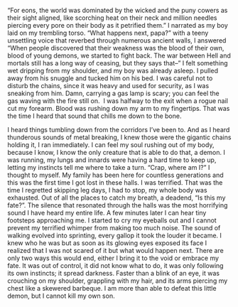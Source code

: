 “For eons, the world was dominated by the wicked and the puny cowers as their sight aligned, like scorching heat on their neck and million needles piercing every pore on their body as it petrified them.” I narrated as my boy laid on my trembling torso. “What happens next, papa?” with a teeny unsettling voice that reverbed through numerous ancient walls, I answered “When people discovered that their weakness was the blood of their own, blood of young demons, we started to fight back. The war between Hell and mortals still has a long way of ceasing, but they says that–” I felt something wet dripping from my shoulder, and my boy was already asleep. I pulled away from his snuggle and tucked him on his bed. I was careful not to disturb the chains, since it was heavy and used for security, as I was sneaking from him. Damn, carrying a gas lamp is scary; you can feel the gas waving with the fire still on.  I was halfway to the exit when a rogue nail cut my forearm. Blood was rushing down my arm to my fingertips. That was the time I heard that sound that chills me down to the bone.


I heard things tumbling down from the corridors I’ve been to. And as I heard thunderous sounds of metal breaking, I knew those were the gigantic chains holding it, I ran immediately. I can feel my soul rushing out of my body, because I know, I know the only creature that is able to do that, a demon. I was running, my lungs and innards were having a hard time to keep up, letting my instincts tell me where to take a turn. “Crap, where am I?” I thought to myself. My family has been here for countless generations and this was the first time I got lost in these halls. I was terrified. That was the time I regretted skipping leg days, I had to stop, my whole body was exhausted. Out of all the places to catch my breath, a deadend, “Is this my fate?”. The silence that resonated through the halls was the most horrifying sound I have heard my entire life. A few minutes later I can hear tiny footsteps approaching me. I started to cry my eyeballs out and I cannot prevent my terrified whimper from making too much noise. The sound of walking evolved into sprinting, every gallop it took the louder it became. I knew who he was but as soon as its glowing eyes exposed its face I realized that I was not scared of it but what would happen next. There are only two ways this would end, either I bring it to the void or embrace my fate. It was out of control, it did not know what to do, it was only following its own instincts; it spread darkness. Faster than a blink of an eye, it was crouching on my shoulder, grappling with my hair, and its arms piercing my chest like a skewered barbeque. I am more than able to defeat this little demon, but I cannot kill my own son.